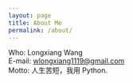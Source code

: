 ```yaml
---
layout: page
title: About Me
permalink: /about/
---
```


Who: Longxiang Wang  
E-mail: wlongxiang1119@gmail.com  
Motto: 人生苦短，我用 Python.  

[comment]: <Know more about me: [知乎](http://www.zhihu.com/people/liamchzh) [GitHub](https://github.com/liamchzh) [豆瓣](http://www.douban.com/people/liamchzh/) [Twitter](https://twitter.com/liamchzh)>
